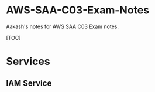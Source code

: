 # AWS-SAA-C03-Exam-Notes
Aakash's notes for AWS SAA C03 Exam notes.

[TOC]

# Services
## IAM Service 
